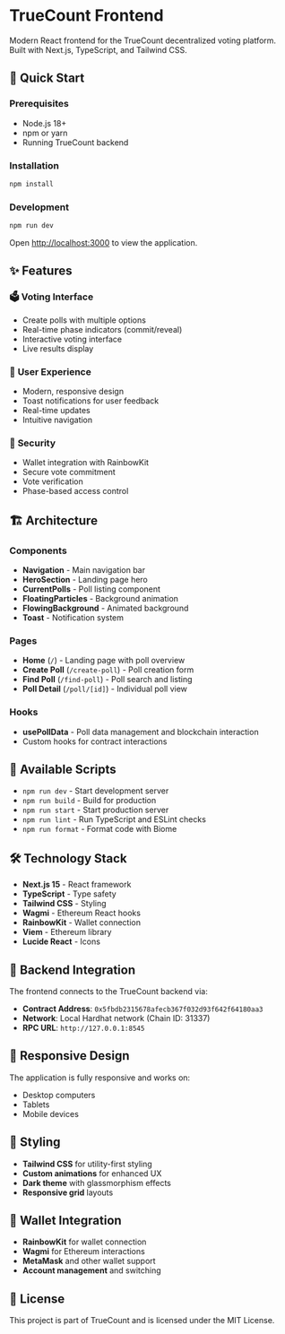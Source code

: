 # TrueCount Frontend

Modern React frontend for the TrueCount decentralized voting platform. Built with Next.js, TypeScript, and Tailwind CSS.

## 🚀 Quick Start

### Prerequisites
- Node.js 18+
- npm or yarn
- Running TrueCount backend

### Installation
```bash
npm install
```

### Development
```bash
npm run dev
```

Open [http://localhost:3000](http://localhost:3000) to view the application.

## ✨ Features

### 🗳️ **Voting Interface**
- Create polls with multiple options
- Real-time phase indicators (commit/reveal)
- Interactive voting interface
- Live results display

### 🎨 **User Experience**
- Modern, responsive design
- Toast notifications for user feedback
- Real-time updates
- Intuitive navigation

### 🔐 **Security**
- Wallet integration with RainbowKit
- Secure vote commitment
- Vote verification
- Phase-based access control

## 🏗️ Architecture

### Components
- **Navigation** - Main navigation bar
- **HeroSection** - Landing page hero
- **CurrentPolls** - Poll listing component
- **FloatingParticles** - Background animation
- **FlowingBackground** - Animated background
- **Toast** - Notification system

### Pages
- **Home** (`/`) - Landing page with poll overview
- **Create Poll** (`/create-poll`) - Poll creation form
- **Find Poll** (`/find-poll`) - Poll search and listing
- **Poll Detail** (`/poll/[id]`) - Individual poll view

### Hooks
- **usePollData** - Poll data management and blockchain interaction
- Custom hooks for contract interactions

## 🔧 Available Scripts

- `npm run dev` - Start development server
- `npm run build` - Build for production
- `npm run start` - Start production server
- `npm run lint` - Run TypeScript and ESLint checks
- `npm run format` - Format code with Biome

## 🛠️ Technology Stack

- **Next.js 15** - React framework
- **TypeScript** - Type safety
- **Tailwind CSS** - Styling
- **Wagmi** - Ethereum React hooks
- **RainbowKit** - Wallet connection
- **Viem** - Ethereum library
- **Lucide React** - Icons

## 🔗 Backend Integration

The frontend connects to the TrueCount backend via:
- **Contract Address**: `0x5fbdb2315678afecb367f032d93f642f64180aa3`
- **Network**: Local Hardhat network (Chain ID: 31337)
- **RPC URL**: `http://127.0.0.1:8545`

## 📱 Responsive Design

The application is fully responsive and works on:
- Desktop computers
- Tablets
- Mobile devices

## 🎨 Styling

- **Tailwind CSS** for utility-first styling
- **Custom animations** for enhanced UX
- **Dark theme** with glassmorphism effects
- **Responsive grid** layouts

## 🔐 Wallet Integration

- **RainbowKit** for wallet connection
- **Wagmi** for Ethereum interactions
- **MetaMask** and other wallet support
- **Account management** and switching

## 📄 License

This project is part of TrueCount and is licensed under the MIT License.
